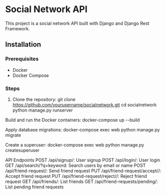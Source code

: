 # Social Network API

This project is a social network API built with Django and Django Rest Framework.

## Installation

### Prerequisites

- Docker
- Docker Compose

### Steps

1. Clone the repository:
   git clone https://github.com/yourusername/socialnetwork.git
   cd socialnetwork
   python manage.py runserver

Build and run the Docker containers:
docker-compose up --build

Apply database migrations:
docker-compose exec web python manage.py migrate

Create a superuser:
docker-compose exec web python manage.py createsuperuser

API Endpoints
POST /api/signup/: User signup
POST /api/login/: User login
GET /api/search/?q=keyword: Search users by email or name
POST /api/friend-request/: Send friend request
PUT /api/friend-request/accept/<id>/: Accept friend request
PUT /api/friend-request/reject/<id>/: Reject friend request
GET /api/friends/: List friends
GET /api/friend-requests/pending/: List pending friend requests
